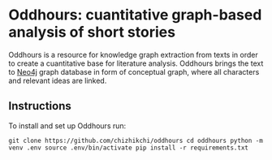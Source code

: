 # Oddhours: cuantitative graph-based analysis of short stories

Oddhours is a resource for knowledge graph extraction from texts in order to create a cuantitative base for literature analysis. Oddhours brings the text to [Neo4j](https://neo4j.com) graph database in form of conceptual graph, where all characters and relevant ideas are linked.

## Instructions
To install and set up Oddhours run:

`git clone https://github.com/chizhikchi/oddhours
cd oddhours
python -m venv .env
source .env/bin/activate
pip install -r requirements.txt`





